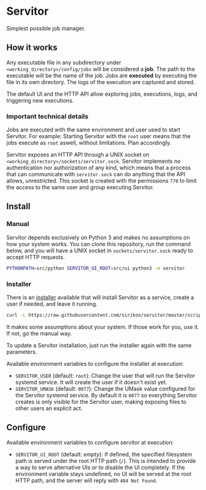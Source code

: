 # Servitor

Simplest possible job manager.

## How it works

Any executable file in any subdirectory under `<working_directory>/config/jobs` will be considered a **job**. The path to the executable will be the name of the job. Jobs are **executed** by executing the file in its own directory. The logs of the execution are captured and stored.

The default UI and the HTTP API allow exploring jobs, executions, logs, and triggering new executions.

### Important technical details

Jobs are executed with the same environment and user used to start Servitor. For example: Starting Servitor with the `root` user means that the jobs execute as `root` aswell, without limitations. Plan accordingly.

Servitor exposes an HTTP API through a UNIX socket on `<working_directory>/sockets/servitor.sock`. Servitor implements no authentication nor authorization of any kind, which means that a process that can communicate with `servitor.sock` can do anything that the API allows, unrestricted. This socket is created with the permissions `770` to limit the access to the same user and group executing Servitor.

## Install

### Manual

Servitor depends exclusively on Python 3 and makes no assumptions on how your system works. You can clone this repository, run the command below, and you will have a UNIX socket in `sockets/servitor.sock` ready to accept HTTP requests.

```bash
PYTHONPATH=src/python SERVITOR_UI_ROOT=src/ui python3 -m servitor
```

### Installer

There is an [installer](./scripts/servitor-installer.sh) available that will install Servitor as a service, create a user if needed, and leave it running.

```bash
curl -L https://raw.githubusercontent.com/sirikon/servitor/master/scripts/servitor-installer.sh | bash
```

It makes some assumptions about your system. If those work for you, use it. If not, go the manual way.

To update a Servitor installation, just run the installer again with the same parameters.

Available environment variables to configure the installer at execution:

- `SERVITOR_USER` (default: `root`): Change the user that will run the Servitor systemd service. It will create the user if it doesn't exist yet.
- `SERVITOR_UMASK` (default: `0077`): Change the UMask value configured for the Servitor systemd service. By default it is `0077` so everything Servitor creates is only visible for the Servitor user, making exposing files to other users an explicit act.

## Configure

Available environment variables to configure servitor at execution:

- `SERVITOR_UI_ROOT` (default: _empty_): If defined, the specified filesystem path is served under the root HTTP path (`/`). This is intended to provide a way to serve alternative UIs or to disable the UI completely. If the environment variable stays undefined, no UI will be served at the root HTTP path, and the server will reply with `404 Not Found`.
